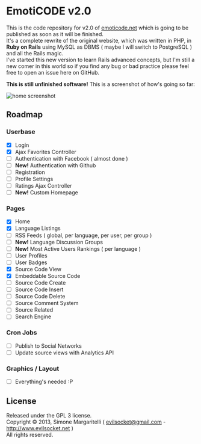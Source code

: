 # EmotiCODE v2.0

This is the code repository for v2.0 of [emoticode.net](http://www.emoticode.net/) which is going to be published as soon as it will be finished.  
It's a complete rewrite of the original website, which was written in PHP, in **Ruby on Rails** using MySQL
as DBMS ( maybe I will switch to PostgreSQL ) and all the Rails magic.  
I've started this new version to learn Rails advanced concepts, but I'm still a new comer in this world so if you find any bug or bad practice please feel free to open an issue here on GitHub.  

  
**This is still unfinished software!** This is a screenshot of how's going so far:  

![home screenshot](https://fbcdn-sphotos-a-a.akamaihd.net/hphotos-ak-ash3/1277986_10151782308454223_758956804_o.jpg)

## Roadmap

### Userbase

- [x] Login
- [x] Ajax Favorites Controller
- [ ] Authentication with Facebook ( almost done )
- [ ] **New!** Authentication with Github
- [ ] Registration
- [ ] Profile Settings
- [ ] Ratings Ajax Controller
- [ ] **New!** Custom Homepage

### Pages

- [x] Home
- [x] Language Listings
- [ ] RSS Feeds ( global, per language, per user, per group )
- [ ] **New!** Language Discussion Groups
- [ ] **New!** Most Active Users Rankings ( per language )
- [ ] User Profiles
- [ ] User Badges
- [x] Source Code View
- [x] Embeddable Source Code
- [ ] Source Code Create
- [ ] Source Code Insert
- [ ] Source Code Delete
- [ ] Source Comment System
- [ ] Source Related
- [ ] Search Engine

### Cron Jobs

- [ ] Publish to Social Networks
- [ ] Update source views with Analytics API

### Graphics / Layout

- [ ] Everything's needed :P

## License

Released under the GPL 3 license.  
Copyright &copy; 2013, Simone Margaritelli ( <evilsocket@gmail.com> - <http://www.evilsocket.net> )  
All rights reserved.
